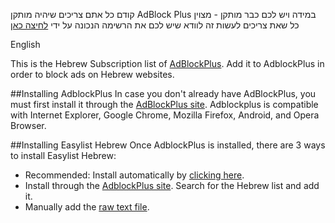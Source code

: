 קודם כל אתם צריכים שיהיה מותקן AdBlock Plus 
במידה ויש לכם כבר מותקן - מצוין כל שאת צריכים לעשות זה לוודא שיש לכם את הרשימה הנכונה
על ידי [לחיצה כאן](abp:subscribe?location=https%3A//easylist-downloads.adblockplus.org/israellist%2Beasylist.txt&title=EasyList%20Hebrew%2BEasyList)

English

This is the Hebrew Subscription list of [AdBlockPlus](https://adblockplus.org). Add it to AdblockPlus in order to block ads on Hebrew websites.

##Installing AdblockPlus
In case you don't already have AdBlockPlus, you must first install it through the [AdBlockPlus site](https://adblockplus.org). Adblockplus is compatible with Internet Explorer, Google Chrome, Mozilla Firefox, Android, and Opera Browser.

##Installing Easylist Hebrew
Once AdblockPlus is installed, there are 3 ways to install Easylist Hebrew:
- Recommended: Install automatically by [clicking here](https://rawgit.com/AdBlockPlusIsrael/EasyListHebrew/master/install.html).
- Install through the [AdblockPlus site](https://adblockplus.org/en/subscriptions). Search for the Hebrew list and add it.
- Manually add the [raw text file](https://easylist-downloads.adblockplus.org/israellist+easylist.txt).
